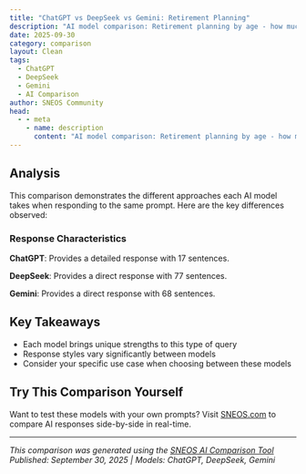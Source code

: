 ```yaml
---
title: "ChatGPT vs DeepSeek vs Gemini: Retirement Planning"
description: "AI model comparison: Retirement planning by age - how much should you have saved at 30, 40, 50?..."
date: 2025-09-30
category: comparison
layout: Clean
tags:
  - ChatGPT
  - DeepSeek
  - Gemini
  - AI Comparison
author: SNEOS Community
head:
  - - meta
    - name: description
      content: "AI model comparison: Retirement planning by age - how much should you have saved at 30, 40, 50?..."
---
```


<ChatComparison
  title="ChatGPT vs DeepSeek vs Gemini: Retirement Planning"
  prompt="Retirement planning by age - how much should you have saved at 30, 40, 50?"
  :responses='{
    "ChatGPT": "Retirement planning savings targets by age are often given as general guidelines to help ensure you stay on track for a comfortable retirement. Here are common benchmarks for how much you should aim to have saved by certain ages, typically expressed as multiples of your annual salary:\n\n### By Age 30\n- **Goal:** Have saved **about 1x your annual salary**\n- **Example:** If you earn $50,000 per year, aim to have $50,000 saved.\n- **Reason:** By this age, ideally you have started saving early and taken advantage of compound interest.\n\n### By Age 40\n- **Goal:** Have saved **about 3x your annual salary**\n- **Example:** If you earn $70,000 per year, aim to have $210,000 saved.\n- **Reason:** You typically earn more at this stage, and should be increasing your savings rate.\n\n### By Age 50\n- **Goal:** Have saved **about 6x your annual salary**\n- **Example:** If you earn $90,000 per year, aim to have $540,000 saved.\n- **Reason:** Catch-up savings become important during this decade to prepare for retirement.\n\n### Additional Guidelines\n- By age 60: Aim for about 8\u201310x your annual salary saved.\n- By retirement (age ~65): Aim to have 10\u201312x your annual salary saved.\n- Adjust targets based on factors like desired retirement age, expected lifestyle, healthcare needs, and other sources of income (pensions, Social Security).\n\n### Summary Table\n\n| Age | Savings Goal (times annual salary) |\n|------|-----------------------------------|\n| 30   | 1x                                |\n| 40   | 3x                                |\n| 50   | 6x                                |\n| 60   | 8\u201310x                             |\n| 65\u002B  | 10\u201312x                            |\n\n### Tips to Reach These Goals\n- Start saving as early as possible.\n- Maximize contributions to retirement accounts (401(k), IRA, etc.).\n- Increase savings rate as income grows.\n- Invest wisely to capture growth but manage risk.\n- Review and adjust your plan regularly.\n\nIf you provide your current age, income, and savings, I can help tailor a retirement savings plan for you!",
    "DeepSeek": "Of course. This is one of the most common and important questions in personal finance. While there\u0027s no one-size-fits-all answer, financial advisors use several rules of thumb and benchmarks to help you gauge your progress.\n\nThe key principle behind all these guidelines is **compound interest**. The earlier you save, the less you have to save overall because your money has more time to grow.\n\nHere\u2019s a breakdown of common savings benchmarks by age, along with the crucial context you need to apply them to your own life.\n\n---\n\n### The Core Benchmark: Multiples of Your Salary\n\nOne of the most cited methodologies comes from Fidelity Investments. It suggests aiming to save a multiple of your annual salary (based on starting to save at age 25).\n\n| Age | Savings Benchmark (Multiple of Annual Salary) |\n| :-- | :----------------------------------------------- |\n| 30  | 1x your starting salary saved                    |\n| 35  | 2x your starting salary saved                    |\n| 40  | 3x your starting salary saved                    |\n| 45  | 4x your starting salary saved                    |\n| 50  | 6x your starting salary saved                    |\n| 55  | 7x your starting salary saved                    |\n| 60  | 8x your starting salary saved                    |\n| 67  | 10x your starting salary saved                   |\n\n**Important Nuance:** This uses your *starting salary* from your career as a baseline, not your current salary, which makes the target more achievable if your income has grown significantly.\n\n---\n\n### A Deeper Look at Each Age Milestone\n\n#### **Age 30: Laying the Foundation**\n*   **Target:** **0.5x to 1x your current annual salary.**\n    *   *Example:* If you earn $60,000, aim for $30,000 - $60,000 saved.\n*   **Why This Matters:** Your 20s and early 30s are often about paying off student debt, establishing a career, and possibly buying a home. Hitting this target shows you\u0027ve made saving a consistent habit.\n*   **Key Focus Areas:**\n    *   Get your full employer 401(k) match\u2014it\u0027s free money.\n    *   Establish an emergency fund (3-6 months of expenses).\n    *   Focus on aggressive growth in your portfolio (e.g., 80-90% stocks).\n    *   Increase your contribution rate every time you get a raise.\n\n#### **Age 40: The Acceleration Phase**\n*   **Target:** **2x to 3x your current annual salary.**\n    *   *Example:* If you earn $80,000, aim for $160,000 - $240,000 saved.\n*   **Why This Matters:** You are likely in your peak earning years. Time is still on your side for compounding, but the window is narrowing. This is a critical decade to ramp up savings before retirement is on the immediate horizon.\n*   **Key Focus Areas:**\n    *   **Maximize contributions.** Aim to hit the annual IRS limits for your 401(k) and IRA if possible.\n    *   Avoid \u0022lifestyle inflation.\u0022 Don\u0027t spend every dollar you earn.\n    *   Rebalance your portfolio annually. You might start to dial back risk slightly (e.g., 70-80% stocks).\n\n#### **Age 50: The Home Stretch**\n*   **Target:** **4x to 6x your current annual salary.**\n    *   *Example:* If you earn $100,000, aim for $400,000 - $600,000 saved.\n*   **Why This Matters:** Retirement is no longer a distant concept. You have 10-15 years left to save. At this stage, you should have a much clearer picture of your retirement goals and expenses.\n*   **Key Focus Areas:**\n    *   Take advantage of **\u0022catch-up contributions.\u0022** The IRS allows you to contribute extra to your 401(k) and IRA starting at age 50.\n    *   Get a detailed retirement plan. Estimate your Social Security benefits and projected retirement expenses.\n    *   Shift to a more conservative asset allocation to protect what you\u0027ve built (e.g., 60-70% stocks).\n\n---\n\n### Crucial Factors That Change Your Personal Number\n\nThese benchmarks are starting points. Your ideal target depends heavily on:\n\n1.  **Your Desired Retirement Lifestyle:** Do you want to travel the world or live a quiet, frugal life? A common goal is to replace **70-80% of your pre-retirement income**.\n2.  **The Age You Start Saving:** If you started at 35, you\u0027ll need to save a higher percentage of your income than someone who started at 22.\n3.  **Your Risk Tolerance and Investment Returns:** A more aggressive portfolio has higher growth potential but more volatility.\n4.  **Other Income Sources:** Do you have a pension? Real estate? A business? This reduces the burden on your personal savings.\n5.  **Your Health and Life Expectancy:** Planning for a longer retirement requires a larger nest egg.\n6.  **Social Security:** The age you choose to claim benefits significantly impacts your monthly check.\n\n---\n\n### Actionable Steps \u0026 What To Do If You\u0027re Behind\n\n**Don\u0027t panic if you\u0027re behind.** The most important step is to start or increase your savings rate *now*.\n\n*   **Use the Power of Automation:** Set up automatic monthly transfers from your checking to your investment accounts.\n*   **Follow the \u002250/30/20 Rule\u0022:** Aim to spend 50% on needs, 30% on wants, and save 20% of your income. The retirement savings portion of that 20% should be at least 10-15%.\n*   **The Simplest Formula:** Many experts suggest saving **15-20% of your pre-tax income** consistently throughout your career (this includes any employer match).\n*   **If You\u0027re Over 40 and Behind:** You still have 20\u002B years to save. You may need to:\n    *   Save 25% or more of your income.\n    *   Seriously consider working a few years longer than planned.\n    *   Re-evaluate your retirement lifestyle expectations.\n    *   Meet with a **fee-only financial planner** to create a detailed catch-up strategy.\n\n### Final Takeaway\n\nView these benchmarks as guideposts, not absolutes. The best number for you is personal. The single most important thing is to **start early, save consistently, and invest appropriately for your age and goals.** Regularly checking your progress against these milestones is an excellent habit to ensure you stay on track for a secure and comfortable retirement.",
    "Gemini": "Okay, let\u0027s break down some common guidelines for retirement savings by age. Keep in mind these are just general rules of thumb, and your individual circumstances (lifestyle, risk tolerance, desired retirement income, etc.) will heavily influence your ideal numbers.  It\u0027s always best to consult with a financial advisor for personalized advice.\n\n**General Rule of Thumb: Multiples of Your Salary**\n\nA popular and relatively easy-to-understand approach is to aim for a multiple of your current annual salary saved by certain ages:\n\n*   **Age 30: 1x Your Annual Salary**\n*   **Age 40: 3x Your Annual Salary**\n*   **Age 50: 6x Your Annual Salary**\n*   **Age 60: 8x Your Annual Salary**\n*   **Retirement (Age 67): 10x Your Annual Salary**\n\n**Example:**\n\nIf you earn $60,000 per year:\n\n*   Age 30: Aim for $60,000 saved\n*   Age 40: Aim for $180,000 saved\n*   Age 50: Aim for $360,000 saved\n\n**Why these multiples?**\n\nThese are designed to put you on track to potentially replace a significant portion of your pre-retirement income in retirement. The idea is that by accumulating these multiples, you\u0027ll have a substantial nest egg that can generate income and grow over time.\n\n**Important Considerations and Caveats:**\n\n*   **Lifestyle:**  A frugal lifestyle in retirement will require less savings than a lavish one.\n*   **Other Income Sources:**  Do you anticipate a pension?  Do you plan to work part-time in retirement? These will affect your required savings.\n*   **Social Security:**  Social Security benefits are a factor, but it\u0027s generally wise not to rely solely on them.  Benefits can be adjusted, and they might not cover all your expenses. You can get an estimate of your future Social Security benefits on the Social Security Administration website (ssa.gov).\n*   **Inflation:**  These rules of thumb don\u0027t explicitly account for inflation.  Your savings will need to outpace inflation to maintain their purchasing power.\n*   **Investment Returns:**  These guidelines assume a certain level of investment returns.  More conservative investments will require higher savings rates.\n*   **Debt:**  High levels of debt can hinder your ability to save.  Prioritize paying down high-interest debt.\n*   **Unexpected Expenses:**  Life happens!  Factor in a buffer for unforeseen medical expenses, home repairs, etc.\n*   **Health Care Costs:**  Health care is a major expense in retirement. Plan accordingly.\n*   **Longevity:**  People are living longer. You need to ensure your savings can last for potentially 20, 30, or even more years.\n\n**More Detailed Approach: The \u002280% Rule\u0022 (or Similar)**\n\nAnother approach is to estimate the amount of income you\u0027ll need in retirement and then work backward to determine how much you need to save. A common guideline is the \u002280% Rule\u0022:\n\n*   **Estimate your retirement income needs:**  Many financial planners suggest aiming to replace about 80% of your pre-retirement income.  Why 80%? Because you\u0027ll likely have lower expenses (no commuting, no work clothes, possibly lower taxes).\n*   **Calculate the savings needed to generate that income:**  This is where it gets more complicated. You\u0027ll need to consider factors like:\n    *   **Withdrawal rate:**  A common guideline is the \u00224% rule,\u0022 which suggests withdrawing 4% of your savings each year. However, some argue this is too aggressive, especially with longer lifespans and low interest rates. A more conservative rate might be 3% or 3.5%.\n    *   **Investment returns:**  What rate of return do you expect on your investments in retirement?\n    *   **Inflation:**  How will inflation erode your purchasing power?\n\n**Example (using the 80% rule and a simplified calculation):**\n\n1.  **Pre-retirement income:** $60,000\n2.  **Estimated retirement income need (80%):** $48,000\n3.  **Assume Social Security provides:** $20,000 (This is just an example; get your personal estimate.)\n4.  **Income needed from savings:** $48,000 - $20,000 = $28,000\n5.  **Using a 4% withdrawal rate:** You\u0027d need $28,000 / 0.04 = $700,000 saved.\n6. **Using a 3% withdrawal rate:** You\u0027d need $28,000 / 0.03 = $933,333 saved.\n\n**How to Reach Your Savings Goals:**\n\n*   **Start early:** The power of compounding is greatest when you start saving early.\n*   **Save consistently:**  Even small, regular contributions can add up over time.\n*   **Take advantage of employer-sponsored retirement plans (401(k), 403(b)):**  Especially if your employer offers a matching contribution. This is essentially \u0022free money.\u0022\n*   **Consider tax-advantaged accounts (IRA, Roth IRA):** These offer tax benefits that can boost your savings.\n*   **Automate your savings:** Set up automatic transfers from your checking account to your retirement accounts.\n*   **Increase your contributions over time:** As your income increases, increase your savings rate.\n*   **Invest wisely:**  Diversify your investments to manage risk. Choose investments that are appropriate for your age and risk tolerance.\n*   **Review and adjust your plan regularly:**  Life changes, so your retirement plan should too.\n\n**Tools and Resources:**\n\n*   **Retirement calculators:** Many websites offer retirement calculators to help you estimate your savings needs (e.g., Fidelity, Vanguard, T. Rowe Price, Bankrate).\n*   **Financial advisors:** A financial advisor can provide personalized guidance and help you create a comprehensive retirement plan.\n*   **Social Security Administration (SSA):** ssa.gov \u2013 Estimate your future Social Security benefits.\n\n**Important Note:** The figures provided here are for illustrative purposes only and should not be considered financial advice. Consult with a qualified financial advisor to develop a retirement plan that is tailored to your specific circumstances.\n"
  }'
  published-date="22:46"
/>

## Analysis

This comparison demonstrates the different approaches each AI model takes when responding to the same prompt. Here are the key differences observed:

### Response Characteristics

**ChatGPT**: Provides a detailed response with 17 sentences. 

**DeepSeek**: Provides a direct response with 77 sentences. 

**Gemini**: Provides a direct response with 68 sentences. 

## Key Takeaways

- Each model brings unique strengths to this type of query
- Response styles vary significantly between models
- Consider your specific use case when choosing between these models

## Try This Comparison Yourself

Want to test these models with your own prompts? Visit [SNEOS.com](https://sneos.com) to compare AI responses side-by-side in real-time.

---

*This comparison was generated using the [SNEOS AI Comparison Tool](https://sneos.com)*
*Published: September 30, 2025 | Models: ChatGPT, DeepSeek, Gemini*
